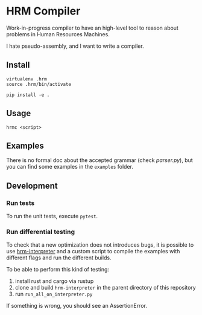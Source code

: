 HRM Compiler
============

Work-in-progress compiler to have an high-level tool
to reason about problems in Human Resources Machines.

I hate pseudo-assembly, and I want to write a compiler.

## Install

```
virtualenv .hrm
source .hrm/bin/activate

pip install -e .
```

## Usage

`hrmc <script>`

## Examples

There is no formal doc about the accepted grammar (check _parser.py_),
but you can find some examples in the `examples` folder.

## Development

### Run tests

To run the unit tests, execute `pytest`.


### Run differential testing

To check that a new optimization does not introduces bugs, it is possible to
use [hrm-interpreter](https://github.com/alfateam123/hrm-interpreter)
and a custom script to compile the examples with different flags and run the different
builds.

To be able to perform this kind of testing:

1. install rust and cargo via rustup
2. clone and build `hrm-interpreter` in the parent directory of this repository
3. run `run_all_on_interpreter.py`

If something is wrong, you should see an AssertionError.
